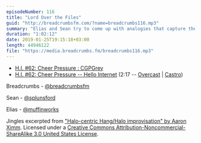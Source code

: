 ```yaml
---
episodeNumber: 116
title: "Lord Over the Files"
guid: "http://breadcrumbsfm.com/?name=breadcrumbs116.mp3"
summary: "Elias and Sean try to come up with analogies that capture the use and significance of analogies in language."
duration: "1:02:12"
date: 2019-01-25T19:15:18+03:00
length: 44946122
file: "https://media.breadcrumbs.fm/breadcrumbs116.mp3"
---
```


- [H.I. #62: Cheer Pressure : CGPGrey](https://www.reddit.com/r/CGPGrey/comments/4gzpk0/hi_62_cheer_pressure/?sort=top)
- [H.I. #62: Cheer Pressure -- Hello Internet](http://www.hellointernet.fm/podcast/62) (2:17 -- [Overcast](https://overcast.fm/+B1qx78Rv4/2:17) | [Castro](https://castro.fm/episode/4yQMiE#2:17))

Breadcrumbs - [@breadcrumbsfm](https://twitter.com/breadcrumbsfm)

Sean - [@splunsford](https://twitter.com/splunsford)

Elias - [@muffinworks](https://twitter.com/muffinworks)

Jingles excerpted from ["Halo-centric Hang/Halo improvisation" by Aaron Ximm](http://freemusicarchive.org/music/aaron_ximm/handpans_and_the_hang/). Licensed under a [Creative Commons Attribution-Noncommercial-ShareAlike 3.0 United States License](http://creativecommons.org/licenses/by-nc-sa/3.0/us/).